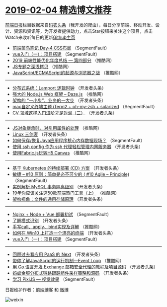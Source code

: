 # [2019-02-04 精选博文推荐](https://toutiao.qdkfweb.cn/date/2019/02/04)

[前端日报](https://qdkfweb.cn/c/news)栏目数据来自[码农头条](https://toutiao.qdkfweb.cn/)（我开发的爬虫），每日分享前端、移动开发、设计、资源和资讯等，为开发者提供动力，点击Star按钮来关注这个项目，点击Watch来收听每日的更新[Github主页](https://github.com/kujian/frontendDaily)
* [前端菜鸟笔记 Day-4 CSS布局](https://toutiao.qdkfweb.cn/100108.html) （SegmentFault）
* [vue入门（一）：项目搭建](https://toutiao.qdkfweb.cn/100186.html) （SegmentFault）
* [2019 前端性能优化年度总结 — 第四部分](https://toutiao.qdkfweb.cn/100161.html) （推酷网）
* [JS专题之深浅拷贝](https://toutiao.qdkfweb.cn/100177.html) （推酷网）
* [JavaScript/ECMAScript的起源与浏览器之战](https://toutiao.qdkfweb.cn/100154.html) （推酷网）

***
* [分布式系统：Lamport 逻辑时钟](https://toutiao.qdkfweb.cn/100124.html) （开发者头条）
* [强大的 Node.js Web 框架 &#8211; Daze.js](https://toutiao.qdkfweb.cn/100155.html) （推酷网）
* [架构的 “一小步”，业务的一大步](https://toutiao.qdkfweb.cn/100114.html) （开发者头条）
* [mac自定义终端主题 iTerm2 + oh-my-zsh + solarized](https://toutiao.qdkfweb.cn/100182.html) （SegmentFault）
* [CV 领域这样入门进阶才是对滴（三）](https://toutiao.qdkfweb.cn/100125.html) （开发者头条）

***
* [JS对象继承时，对引用属性的处理](https://toutiao.qdkfweb.cn/100156.html) （推酷网）
* [Linux 三剑客](https://toutiao.qdkfweb.cn/100115.html) （开发者头条）
* [如何保存/恢复Java应用程序核心内存数据现场？](https://toutiao.qdkfweb.cn/100183.html) （SegmentFault）
* [使用 ssh config 作为 ssh 代理轻松管理内网服务器](https://toutiao.qdkfweb.cn/100126.html) （开发者头条）
* [使用Fabric.js玩转H5 Canvas](https://toutiao.qdkfweb.cn/100157.html) （推酷网）

***
* [基于 Kubernetes 的持续部署 (CD) 方案](https://toutiao.qdkfweb.cn/100116.html) （开发者头条）
* [敏捷 &#8211; #10 原则：简单是必不可少的 ( #10 Agile &#8211; Principle)](https://toutiao.qdkfweb.cn/100184.html) （SegmentFault）
* [实例解析 MySQL 事务隔离级别](https://toutiao.qdkfweb.cn/100127.html) （开发者头条）
* [19年你应该关注这50款前端热门工具（上）](https://toutiao.qdkfweb.cn/100158.html) （推酷网）
* [架构视角：文件的通用存储原理](https://toutiao.qdkfweb.cn/100117.html) （开发者头条）

***
* [Nginx + Node + Vue 部署初试](https://toutiao.qdkfweb.cn/100185.html) （SegmentFault）
* [了解模式识别](https://toutiao.qdkfweb.cn/100128.html) （开发者头条）
* [手写call、apply、bind实现及详解](https://toutiao.qdkfweb.cn/100159.html) （推酷网）
* [如何在 Win10 上打造一个漂亮的终端](https://toutiao.qdkfweb.cn/100118.html) （开发者头条）
* [vue入门（一）：项目搭建](https://toutiao.qdkfweb.cn/100187.html) （SegmentFault）

***
* [回顾过去看应用 PaaS 的 Next](https://toutiao.qdkfweb.cn/100129.html) （开发者头条）
* [带你了解JavaScript的运行机制—Event Loop](https://toutiao.qdkfweb.cn/100160.html) （推酷网）
* [用 Go 语言开发 Exchange 邮箱安全代理的教程及项目源码](https://toutiao.qdkfweb.cn/100119.html) （开发者头条）
* [蚂蚁金服分布式链路跟踪组件采样策略和源码](https://toutiao.qdkfweb.cn/100130.html) （开发者头条）
* [学习 PixiJS — 视觉效果](https://toutiao.qdkfweb.cn/100109.html) （SegmentFault）

日报维护作者：[前端博客](https://qdkfweb.cn/) 和 [微博](https://qdkfweb.cn/go/weibo)

![weixin](https://user-images.githubusercontent.com/3055447/38468989-651132ac-3b80-11e8-8e6b-15122322a9d7.png)